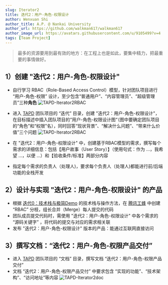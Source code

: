 ```yaml
---
slug: Iterator2
title: 迭代2：用户-角色-权限设计
author: Wenxuan Shi
author_title: A.P. @ Nankai University
author_url: https://github.com/walkman617/walkman617
author_image_url: https://avatars.githubusercontent.com/u/9105499?v=4
tags: [Team Project]
---
```


> 最多的资源要用到最有效的地方：在工程上也是如此，要集中精力，把最重要的事情做好。

## 1）创建 "迭代2：用户-角色-权限设计"
- 自行学习 RBAC（Role-Based Access Control）模型，针对团队项目进行 “用户-角色-权限” 设计，至少包含“普通用户”、“内容管理员”、“超级管理员”三种**角色**
![TAPD-Iterator2RBAC](/img/tutorial/tapd-Iterator2RBAC.jpg)

- 进入 [TAPD](https://www.tapd.cn/) 团队项目的 “迭代” 目录，创建 "迭代2：用户-角色-权限设计"，在目标描述中插入团队项目的“用户-角色-权限设计图“（图中要确定团队项目的“角色”和“权限”名），同时回答“现状背景”、“解决什么问题”、“带来什么价值”三个问题
![TAPD-Iterator2RBAC](/img/tutorial/tapd-Iterator2detail.jpg)

- 在 "迭代2：用户-角色-权限设计" 中，创建基于RBAC模型的需求，撰写每个需求的详细信息：包括【用户故事（User Story）】（使用句式：作为 ...，我希望 ...，以便 ...）和【验收条件/标准】两部分内容
- 指定每个需求的负责人（处理人)，要求每个负责人（处理人)都能进行前/后端功能的全栈开发

## 2）设计与实现 "迭代2：用户-角色-权限设计" 的产品
- 根据 [迭代0：技术栈与极简Demo](/blog/Iterator0-Demo) 的技术栈与操作方法，在 [腾讯工蜂](https://code.tencent.com/) 中创建 “RBAC” 分枝，组长合并（Merge）每人提交的代码
- 团队成员提交代码时，需使用 "迭代2：用户-角色-权限设计"  中各个需求的 “源码关键字” ，将代码的提交与对应的需求相关联
- 发布 "迭代2：用户-角色-权限设计" 版本的产品：能通过互联网直接访问

## 3）撰写文档：“迭代2：用户-角色-权限产品交付”
- 进入 [TAPD](https://www.tapd.cn/) 团队项目的 “文档” 目录，撰写文档 “迭代2：用户-角色-权限产品交付”
- 文档 “迭代2：用户-角色-权限产品交付” 中要求包含 “实现的功能”、“技术架构”、“访问地址”等内容
![TAPD-Iterator2doc](/img/tutorial/tapd-Iterator2doc.jpg)
